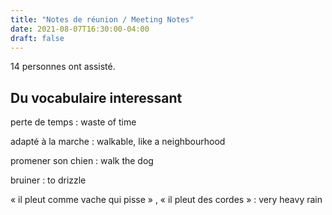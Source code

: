 ```yaml
---
title: "Notes de réunion / Meeting Notes"
date: 2021-08-07T16:30:00-04:00
draft: false
---
```


14 personnes ont assisté.

<!--more-->

## Du vocabulaire interessant ##

perte de temps
: waste of time

adapté à la marche
: walkable, like a neighbourhood

promener son chien
: walk the dog

bruiner
: to drizzle

« il pleut comme vache qui pisse » , « il pleut des cordes »
: very heavy rain
